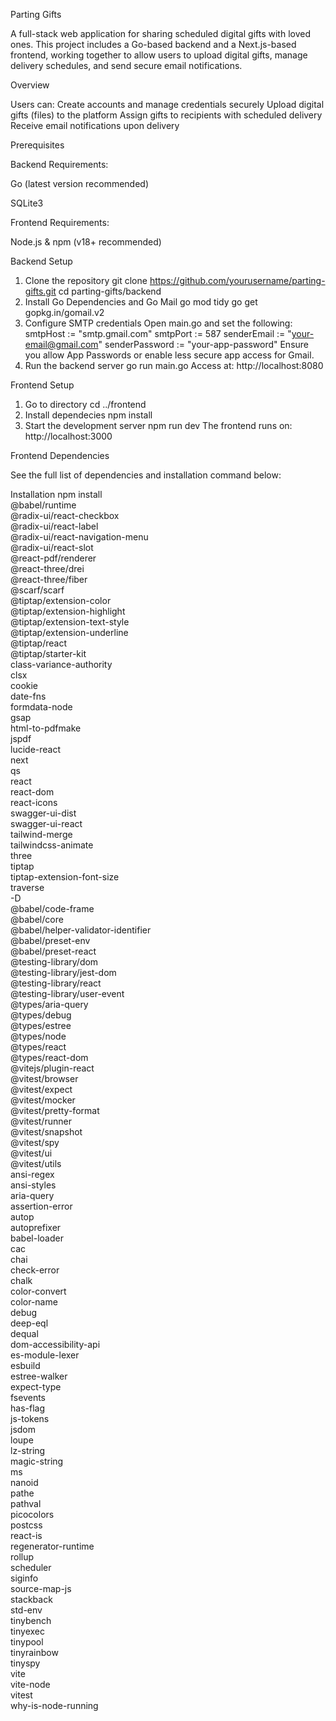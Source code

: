 Parting Gifts

A full-stack web application for sharing scheduled digital gifts with loved ones. This project includes a Go-based backend and a Next.js-based frontend, working together to allow users to upload digital gifts, manage delivery schedules, and send secure email notifications.

Overview

Users can:
Create accounts and manage credentials securely
Upload digital gifts (files) to the platform
Assign gifts to recipients with scheduled delivery
Receive email notifications upon delivery

Prerequisites


Backend Requirements:

Go (latest version recommended)

SQLite3

Frontend Requirements:

Node.js & npm (v18+ recommended)


Backend Setup

1. Clone the repository
    git clone https://github.com/yourusername/parting-gifts.git
    cd parting-gifts/backend
2. Install Go Dependencies and Go Mail
    go mod tidy
    go get gopkg.in/gomail.v2
3.  Configure SMTP credentials
    Open main.go and set the following:
    smtpHost := "smtp.gmail.com"
    smtpPort := 587
    senderEmail := "your-email@gmail.com"
    senderPassword := "your-app-password"
    Ensure you allow App Passwords or enable less secure app access for Gmail.
4.  Run the backend server
    go run main.go
    Access at: http://localhost:8080

    
Frontend Setup
1. Go to directory
    cd ../frontend
2. Install dependecies
    npm install
3.  Start the development server
    npm run dev
    The frontend runs on: http://localhost:3000

Frontend Dependencies

See the full list of dependencies and installation command below:

Installation
npm install \
@babel/runtime \
@radix-ui/react-checkbox \
@radix-ui/react-label \
@radix-ui/react-navigation-menu \
@radix-ui/react-slot \
@react-pdf/renderer \
@react-three/drei \
@react-three/fiber \
@scarf/scarf \
@tiptap/extension-color \
@tiptap/extension-highlight \
@tiptap/extension-text-style \
@tiptap/extension-underline \
@tiptap/react \
@tiptap/starter-kit \
class-variance-authority \
clsx \
cookie \
date-fns \
formdata-node \
gsap \
html-to-pdfmake \
jspdf \
lucide-react \
next \
qs \
react \
react-dom \
react-icons \
swagger-ui-dist \
swagger-ui-react \
tailwind-merge \
tailwindcss-animate \
three \
tiptap \
tiptap-extension-font-size \
traverse \
-D \
@babel/code-frame \
@babel/core \
@babel/helper-validator-identifier \
@babel/preset-env \
@babel/preset-react \
@testing-library/dom \
@testing-library/jest-dom \
@testing-library/react \
@testing-library/user-event \
@types/aria-query \
@types/debug \
@types/estree \
@types/node \
@types/react \
@types/react-dom \
@vitejs/plugin-react \
@vitest/browser \
@vitest/expect \
@vitest/mocker \
@vitest/pretty-format \
@vitest/runner \
@vitest/snapshot \
@vitest/spy \
@vitest/ui \
@vitest/utils \
ansi-regex \
ansi-styles \
aria-query \
assertion-error \
autop \
autoprefixer \
babel-loader \
cac \
chai \
check-error \
chalk \
color-convert \
color-name \
debug \
deep-eql \
dequal \
dom-accessibility-api \
es-module-lexer \
esbuild \
estree-walker \
expect-type \
fsevents \
has-flag \
js-tokens \
jsdom \
loupe \
lz-string \
magic-string \
ms \
nanoid \
pathe \
pathval \
picocolors \
postcss \
react-is \
regenerator-runtime \
rollup \
scheduler \
siginfo \
source-map-js \
stackback \
std-env \
tinybench \
tinyexec \
tinypool \
tinyrainbow \
tinyspy \
vite \
vite-node \
vitest \
why-is-node-running